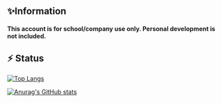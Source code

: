 <!--
**19AJ124/19AJ124** is a ✨ _special_ ✨ repository because its `README.md` (this file) appears on your GitHub profile.

Here are some ideas to get you started:

- 🔭 I’m currently working on ...
- 🌱 I’m currently learning ...
- 👯 I’m looking to collaborate on ...
- 🤔 I’m looking for help with ...
- 💬 Ask me about ...
- 📫 How to reach me: ...
- 😄 Pronouns: ...
- ⚡ Fun fact: ...
-->

## ✨Information
#### This account is for school/company use only. Personal development is not included.

## ⚡ Status
[![Top Langs](https://github-readme-stats.vercel.app/api/top-langs/?username=19AJ124&theme=onedark
)](https://github.com/anuraghazra/github-readme-stats)

[![Anurag's GitHub stats](https://github-readme-stats.vercel.app/api?username=19AJ124&theme=onedark&show_icons=true)](https://github.com/anuraghazra/github-readme-stats)

